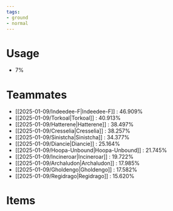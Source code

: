 ```yaml
---
tags:
- ground
- normal
---
```

# Usage
- 7%
# Teammates
- [[2025-01-09/Indeedee-F|Indeedee-F]] : 46.909%
- [[2025-01-09/Torkoal|Torkoal]] : 40.913%
- [[2025-01-09/Hatterene|Hatterene]] : 38.497%
- [[2025-01-09/Cresselia|Cresselia]] : 38.257%
- [[2025-01-09/Sinistcha|Sinistcha]] : 34.377%
- [[2025-01-09/Diancie|Diancie]] : 25.164%
- [[2025-01-09/Hoopa-Unbound|Hoopa-Unbound]] : 21.745%
- [[2025-01-09/Incineroar|Incineroar]] : 19.722%
- [[2025-01-09/Archaludon|Archaludon]] : 17.985%
- [[2025-01-09/Gholdengo|Gholdengo]] : 17.582%
- [[2025-01-09/Regidrago|Regidrago]] : 15.620%
# Items